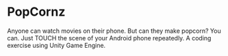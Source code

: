 # PopCornz
Anyone can watch movies on their phone. But can they make popcorn?  You can. Just TOUCH the scene of your Android phone repeatedly.  A coding exercise using Unity Game Engine.
